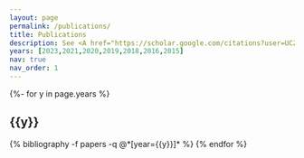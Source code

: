 ```yaml
---
layout: page
permalink: /publications/
title: Publications
description: See <A href="https://scholar.google.com/citations?user=UCZC5w8AAAAJ&hl=en">Google Scholar</A>. * denotes corresponding authors. ‡ denotes equal contribution.
years: [2023,2021,2020,2019,2018,2016,2015]
nav: true
nav_order: 1
---
```

<!-- _pages/publications.md -->
<div class="publications">

{%- for y in page.years %}
  <h2 class="year">{{y}}</h2>
  {% bibliography -f papers -q @*[year={{y}}]* %}
{% endfor %}

</div>
